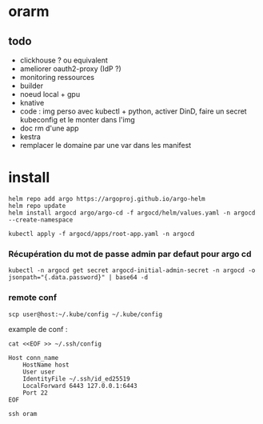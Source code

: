 # orarm

## todo
- clickhouse ? ou equivalent
- ameliorer oauth2-proxy (IdP ?)
- monitoring ressources
- builder
- noeud local + gpu
- knative
- code : img perso avec kubectl + python, activer DinD, faire un secret kubeconfig et le monter dans l'img
- doc rm d'une app
- kestra
- remplacer le domaine par une var dans les manifest


# install 

```
helm repo add argo https://argoproj.github.io/argo-helm
helm repo update
helm install argocd argo/argo-cd -f argocd/helm/values.yaml -n argocd --create-namespace

kubectl apply -f argocd/apps/root-app.yaml -n argocd
```

### Récupération du mot de passe admin par defaut pour argo cd
```
kubectl -n argocd get secret argocd-initial-admin-secret -n argocd -o jsonpath="{.data.password}" | base64 -d
```

### remote conf

```
scp user@host:~/.kube/config ~/.kube/config

```
example de conf :
```
cat <<EOF >> ~/.ssh/config

Host conn_name
    HostName host
    User user
    IdentityFile ~/.ssh/id_ed25519
    LocalForward 6443 127.0.0.1:6443
    Port 22
EOF

ssh oram
```


